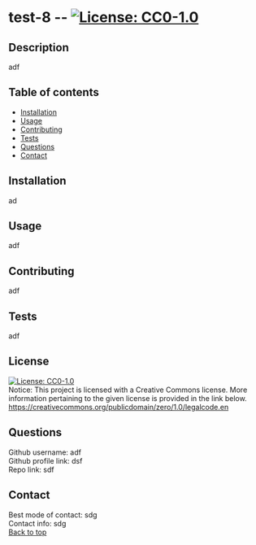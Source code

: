 
# test-8 -- [![License: CC0-1.0](https://img.shields.io/badge/License-CC0_1.0-lightgrey.svg)](http://creativecommons.org/publicdomain/zero/1.0/)

## Description
adf

## Table of contents
- [Installation](#installation)
- [Usage](#usage)
- [Contributing](#contributing)
- [Tests](#tests)
- [Questions](#questions)
- [Contact](#contact)

## Installation
ad

## Usage
adf

## Contributing
adf

## Tests
adf

## License
[![License: CC0-1.0](https://img.shields.io/badge/License-CC0_1.0-lightgrey.svg)](http://creativecommons.org/publicdomain/zero/1.0/) <br/>
Notice: This project is licensed with a Creative Commons license. More information pertaining to the given license is provided in the link below. <br/>
https://creativecommons.org/publicdomain/zero/1.0/legalcode.en



## Questions
Github username: adf <br/>
Github profile link: dsf <br/>
Repo link: sdf

## Contact
Best mode of contact: sdg <br/>
Contact info: sdg <br/>
[Back to top](#title)
